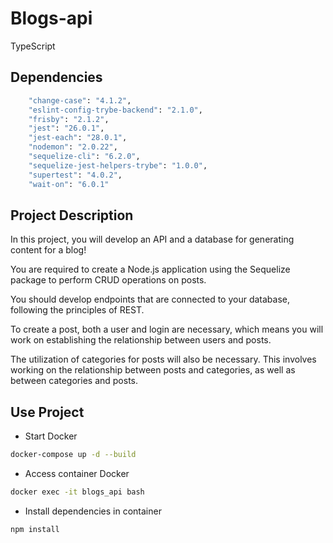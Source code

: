 # Blogs-api
TypeScript

## Dependencies
```bash
    "change-case": "4.1.2",
    "eslint-config-trybe-backend": "2.1.0",
    "frisby": "2.1.2",
    "jest": "26.0.1",
    "jest-each": "28.0.1",
    "nodemon": "2.0.22",
    "sequelize-cli": "6.2.0",
    "sequelize-jest-helpers-trybe": "1.0.0",
    "supertest": "4.0.2",
    "wait-on": "6.0.1"
```

## Project Description

In this project, you will develop an API and a database for generating content for a blog!

You are required to create a Node.js application using the Sequelize package to perform CRUD operations on posts.

You should develop endpoints that are connected to your database, following the principles of REST.

To create a post, both a user and login are necessary, which means you will work on establishing the relationship between users and posts.

The utilization of categories for posts will also be necessary. This involves working on the relationship between posts and categories, as well as between categories and posts.

## Use Project

- Start Docker
```bash
docker-compose up -d --build
```

- Access container Docker
```bash
docker exec -it blogs_api bash
```
- Install dependencies in container
```bash
npm install
```